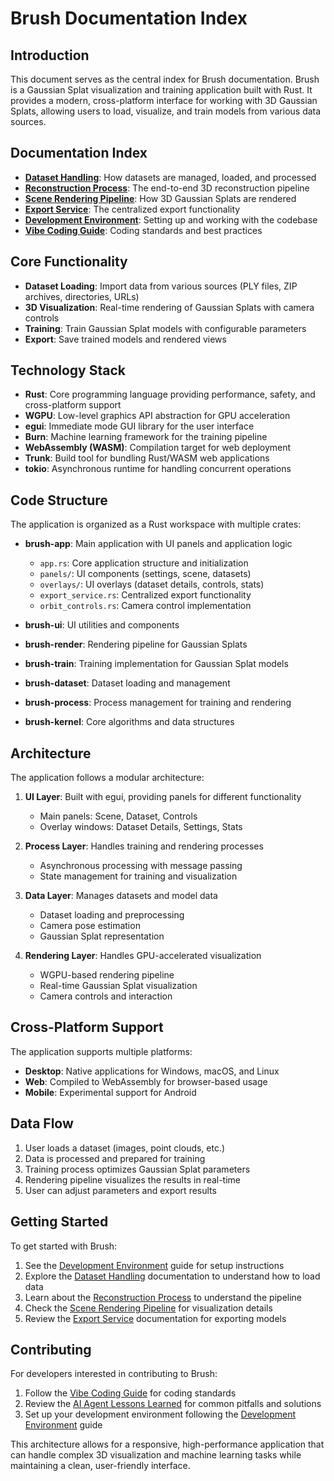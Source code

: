 # Brush Documentation Index

## Introduction

This document serves as the central index for Brush documentation. Brush is a Gaussian Splat visualization and training application built with Rust. It provides a modern, cross-platform interface for working with 3D Gaussian Splats, allowing users to load, visualize, and train models from various data sources.

## Documentation Index

- **[Dataset Handling](dataset_handling.md)**: How datasets are managed, loaded, and processed
- **[Reconstruction Process](reconstruction_process.md)**: The end-to-end 3D reconstruction pipeline
- **[Scene Rendering Pipeline](scene_rendering_pipeline.md)**: How 3D Gaussian Splats are rendered
- **[Export Service](export_service.md)**: The centralized export functionality
- **[Development Environment](development_environment.md)**: Setting up and working with the codebase
- **[Vibe Coding Guide](vibe_coding_guide.md)**: Coding standards and best practices

## Core Functionality

- **Dataset Loading**: Import data from various sources (PLY files, ZIP archives, directories, URLs)
- **3D Visualization**: Real-time rendering of Gaussian Splats with camera controls
- **Training**: Train Gaussian Splat models with configurable parameters
- **Export**: Save trained models and rendered views

## Technology Stack

- **Rust**: Core programming language providing performance, safety, and cross-platform support
- **WGPU**: Low-level graphics API abstraction for GPU acceleration
- **egui**: Immediate mode GUI library for the user interface
- **Burn**: Machine learning framework for the training pipeline
- **WebAssembly (WASM)**: Compilation target for web deployment
- **Trunk**: Build tool for bundling Rust/WASM web applications
- **tokio**: Asynchronous runtime for handling concurrent operations

## Code Structure

The application is organized as a Rust workspace with multiple crates:

- **brush-app**: Main application with UI panels and application logic
  - `app.rs`: Core application structure and initialization
  - `panels/`: UI components (settings, scene, datasets)
  - `overlays/`: UI overlays (dataset details, controls, stats)
  - `export_service.rs`: Centralized export functionality
  - `orbit_controls.rs`: Camera control implementation
  
- **brush-ui**: UI utilities and components
- **brush-render**: Rendering pipeline for Gaussian Splats
- **brush-train**: Training implementation for Gaussian Splat models
- **brush-dataset**: Dataset loading and management
- **brush-process**: Process management for training and rendering
- **brush-kernel**: Core algorithms and data structures

## Architecture

The application follows a modular architecture:

1. **UI Layer**: Built with egui, providing panels for different functionality
   - Main panels: Scene, Dataset, Controls
   - Overlay windows: Dataset Details, Settings, Stats
   
2. **Process Layer**: Handles training and rendering processes
   - Asynchronous processing with message passing
   - State management for training and visualization
   
3. **Data Layer**: Manages datasets and model data
   - Dataset loading and preprocessing
   - Camera pose estimation
   - Gaussian Splat representation
   
4. **Rendering Layer**: Handles GPU-accelerated visualization
   - WGPU-based rendering pipeline
   - Real-time Gaussian Splat visualization
   - Camera controls and interaction

## Cross-Platform Support

The application supports multiple platforms:

- **Desktop**: Native applications for Windows, macOS, and Linux
- **Web**: Compiled to WebAssembly for browser-based usage
- **Mobile**: Experimental support for Android

## Data Flow

1. User loads a dataset (images, point clouds, etc.)
2. Data is processed and prepared for training
3. Training process optimizes Gaussian Splat parameters
4. Rendering pipeline visualizes the results in real-time
5. User can adjust parameters and export results

## Getting Started

To get started with Brush:

1. See the [Development Environment](development_environment.md) guide for setup instructions
2. Explore the [Dataset Handling](dataset_handling.md) documentation to understand how to load data
3. Learn about the [Reconstruction Process](reconstruction_process.md) to understand the pipeline
4. Check the [Scene Rendering Pipeline](scene_rendering_pipeline.md) for visualization details
5. Review the [Export Service](export_service.md) documentation for exporting models

## Contributing

For developers interested in contributing to Brush:

1. Follow the [Vibe Coding Guide](vibe_coding_guide.md) for coding standards
2. Review the [AI Agent Lessons Learned](ai_agent_lessons_learned.md) for common pitfalls and solutions
3. Set up your development environment following the [Development Environment](development_environment.md) guide

This architecture allows for a responsive, high-performance application that can handle complex 3D visualization and machine learning tasks while maintaining a clean, user-friendly interface. 